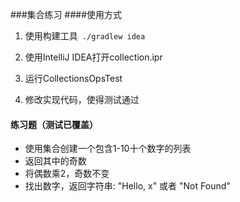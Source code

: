 ###集合练习
####使用方式
1. 使用构建工具` ./gradlew idea`

2. 使用IntelliJ IDEA打开collection.ipr

3. 运行CollectionsOpsTest

4. 修改实现代码，使得测试通过

#### 练习题（测试已覆盖）
* 使用集合创建一个包含1-10十个数字的列表
* 返回其中的奇数
* 将偶数乘2，奇数不变
* 找出数字，返回字符串: "Hello, x" 或者 "Not Found"
